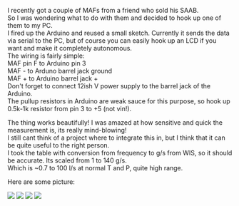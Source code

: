 I recently got a couple of MAFs from a friend who sold his SAAB.  
So I was wondering what to do with them and decided to hook up one of them to my PC.   
I fired up the Arduino and reused a small sketch. Currently it sends the data via serial to the PC, but of course you can easily hook up an LCD if you want and make it completely autonomous.  
The wiring is fairly simple:   
MAF pin F to Arduino pin 3  
MAF - to Arduno barrel jack ground  
MAF + to Arduino barrel jack +  
Don't forget to connect 12ish V power supply to the barrel jack of the Arduino.  
The pullup resistors in Arduino are weak sauce for this purpose, so hook up 0.5k-1k resistor from pin 3 to +5 (not vin!).  

The thing works beautifully! I was amazed at how sensitive and quick the measurement is, its really mind-blowing!   
I still cant think of a project where to integrate this in, but I think that it can be quite useful to the right person.  
I took the table with conversion from frequency to g/s from WIS, so it should be accurate. Its scaled from 1 to 140 g/s.  
Which is ~0.7 to 100 l/s at normal T and  P, quite high range. 

Here are some picture:  

![](https://preview.ibb.co/bzwQoH/MAF1.jpg)
![](https://preview.ibb.co/gwTGvx/MAF2.jpg)
![](https://preview.ibb.co/mmVh2c/Mafdemo2.png)
![](https://preview.ibb.co/dC1Bvx/Mafdemo1.png)
